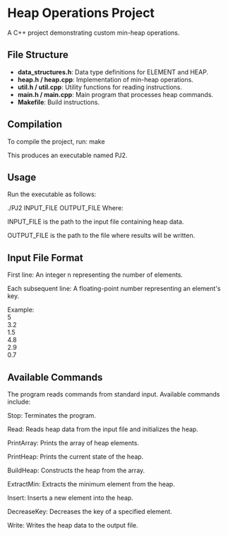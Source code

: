 # Heap Operations Project

A C++ project demonstrating custom min-heap operations.

## File Structure

- **data_structures.h**: Data type definitions for ELEMENT and HEAP.
- **heap.h / heap.cpp**: Implementation of min-heap operations.
- **util.h / util.cpp**: Utility functions for reading instructions.
- **main.h / main.cpp**: Main program that processes heap commands.
- **Makefile**: Build instructions.

## Compilation

To compile the project, run:
make

This produces an executable named PJ2.

## Usage
Run the executable as follows:

./PJ2 INPUT_FILE OUTPUT_FILE
Where:

INPUT_FILE is the path to the input file containing heap data.

OUTPUT_FILE is the path to the file where results will be written.

## Input File Format
First line: An integer n representing the number of elements.

Each subsequent line: A floating-point number representing an element's key.

Example:  
5  
3.2  
1.5  
4.8  
2.9  
0.7  
## Available Commands
The program reads commands from standard input. Available commands include:

Stop: Terminates the program.  

Read: Reads heap data from the input file and initializes the heap.  

PrintArray: Prints the array of heap elements.  

PrintHeap: Prints the current state of the heap.  

BuildHeap: Constructs the heap from the array.  

ExtractMin: Extracts the minimum element from the heap.  

Insert: Inserts a new element into the heap.  

DecreaseKey: Decreases the key of a specified element.  

Write: Writes the heap data to the output file.  
